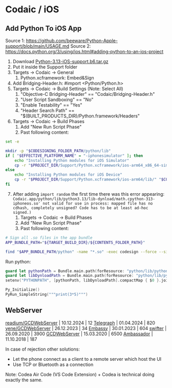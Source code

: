 # Codaic / iOS

## Add Python To iOS App

Source 1: https://github.com/beeware/Python-Apple-support/blob/main/USAGE.md
Source 2: https://docs.python.org/3/using/ios.html#adding-python-to-an-ios-project

1. Download [Python-3.13-iOS-support.b6.tar.gz](https://github.com/beeware/Python-Apple-support/releases/download/3.13-b6/Python-3.13-iOS-support.b6.tar.gz)
2. Put it inside the Support folder
3. Targets -> Codaic -> General
    1. Python.xcframework: Embed&Sign
4. Add Bridging-Header.h: #import <Python/Python.h>
5. Targets -> Codaic -> Build Settings (Note: Select All)
    1. "Objective-C Bridging-Header" == "Codaic/Bridging-Header.h"
    2. "User Script Sandboxing" == "No"
    3. "Enable Testability" == "Yes"
    4. "Header Search Path" == "$(BUILT_PRODUCTS_DIR)/Python.framework/Headers"
6. Targets -> Codaic -> Build Phases
    1. Add "New Run Script Phase"
    2. Past following content:
```bash
set -e 

mkdir -p "$CODESIGNING_FOLDER_PATH/python/lib"
if [ "$EFFECTIVE_PLATFORM_NAME" = "-iphonesimulator" ]; then
    echo "Installing Python modules for iOS Simulator"
    cp -r "$PROJECT_DIR/Support/Python.xcframework/ios-arm64_x86_64-simulator/lib/" "$CODESIGNING_FOLDER_PATH/python/lib/"
else
    echo "Installing Python modules for iOS Device"
    cp -r "$PROJECT_DIR/Support/Python.xcframework/ios-arm64/lib/" "$CODESIGNING_FOLDER_PATH/python/lib/"
fi
```

7. After adding `import random` the first time there was this error appearing: `Codaic.app/python/lib/python3.13/lib-dynload/math.cpython-313-iphoneos.so' not valid for use in process: mapped file has no cdhash, completely unsigned? Code has to be at least ad-hoc signed.)`
    1. Targets -> Codaic -> Build Phases
    2. Add "New Run Script Phase"
    3. Past following content:

```bash
# Sign all .so files in the app bundle
APP_BUNDLE_PATH="${TARGET_BUILD_DIR}/${CONTENTS_FOLDER_PATH}"

find "$APP_BUNDLE_PATH/python" -name "*.so" -exec codesign --force --sign "$CODE_SIGN_IDENTITY" {} \;
```

Run python:
```Swift
guard let pythonPath = Bundle.main.path(forResource: "python/lib/python3.13", ofType: nil) else { return }
guard let libDynloadPath = Bundle.main.path(forResource: "python/lib/python3.13/lib-dynload", ofType: nil) else { return }
setenv("PYTHONPATH", [pythonPath, libDynloadPath].compactMap { $0 }.joined(separator: ":"), 1)

Py_Initialize()
PyRun_SimpleString("""print(3*5)""")
```

## WebServer

[readium/GCDWebServer](https://github.com/readium/GCDWebServer) | 10.12.2024 | 12
[Telegraph](https://github.com/Building42/Telegraph) | 01.04.2024 | 820
[yene/GCDWebServer](https://github.com/yene/GCDWebServer) | 26.12.2023 | 34
[Embassy](https://github.com/envoy/Embassy) | 30.01.2023 | 604
[swifter](https://github.com/httpswift/swifter) | 26.09.2020 | 3900
[GCDWebServer](https://github.com/swisspol/GCDWebServer) | 15.03.2020 | 6500
[Ambassador](https://github.com/envoy/Ambassador) | 11.10.2018 | 187

In case of rejection other solutions:
- Let the phone connect as a client to a remote server which host the UI
- Use TCP or Bluetooth as a connection

Note: Codea Air Code (VS Code Extension) + Codea is technical doing exactly the same.